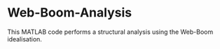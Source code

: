 # Web-Boom-Analysis
This MATLAB code performs a structural analysis using the Web-Boom idealisation. 
